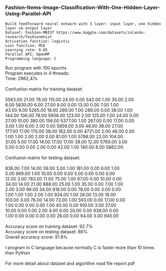 ### Fashion-Items-Image-Classification-With-One-Hidden-Layer-Using-Parallel-API
```
Build feedforward neural network with 3 layer: input layer, one hidden layer và output layer
Dataset: Fashion-MNIST https://www.kaggle.com/datasets/zalando-research/fashionmnist 
Activation function: logistic       
Loss function: MSE 
Learning rate: 0.05 
Parallel API: OpenMP 
Programming language: C 
```

Run program with 100 epochs <br />
Program executes in 4 threads: <br />
      Time: 2962,47s <br />
      <br />
Confustion matrix for training dataset: <br />
<br />
5563.00 21.00    76.00	 115.00	 24.00	 0.00	   542.00	 1.00	   35.00	 2.00 <br />
6.00	  5830.00  6.00	   27.00	 8.00	   0.00	   13.00	 0.00	   7.00	   1.00 <br />
43.00	  9.00     5265.00 18.00	 289.00	 1.00	   289.00	 0.00	   38.00	 1.00 <br />
144.00  106.00   78.00	 5606.00 123.00	 2.00	   125.00	 1.00	   24.00	 0.00 <br />
27.00	  10.00    380.00	 156.00	 5377.00 1.00	   267.00	 0.00	   17.00	 0.00 <br />
3.00	  1.00	   6.00	   2.00	   0.00	   5856.00 3.00	   46.00   38.00	 27.00 <br />
177.00  17.00	   170.00	 58.00	 162.00	 0.00	   4721.00 2.00	   46.00	 0.00 <br />
1.00	  1.00	   2.00	   2.00	   0.00	   81.00	 1.00	   5798.00 22.00	 104.00 <br />
31.00	  5.00	   17.00	 14.00	 17.00	 17.00	 38.00	 12.00	 5765.00 3.00 <br />
5.00	  0.00	   0.00	   2.00	   0.00	   42.00	 1.00	   140.00	 8.00	   5862.00 <br />
<br />
Confusion matrix for testing dataset:<br />
<br />
836.00 7.00	  14.00	 39.00	3.00	  1.00	 181.00	0.00	  6.00	  1.00 <br />
0.00	 969.00	1.00	 10.00	0.00	  0.00	 5.00	  0.00	  0.00	  0.00<br />
12.00	 3.00	  783.00 11.00	75.00	  1.00	 87.00	0.00	  10.00	  0.00<br />
34.00	 14.00	21.00	 888.00	25.00	  1.00	 35.00	0.00	  7.00	  1.00<br />
2.00	 3.00	  99.00	 34.00	818.00	0.00	 78.00	0.00	  3.00	  0.00<br />
1.00	 1.00	  1.00	 2.00	  1.00	  924.00 1.00	  26.00	  13.00	  16.00<br />
103.00 3.00	  76.00	 14.00	73.00	  1.00	 593.00	0.00	  17.00	  0.00<br />
1.00	 0.00	  0.00	 0.00	  1.00	  40.00	 0.00	  910.00	3.00	  37.00<br />
10.00	 0.00	  5.00	 2.00	  4.00	  6.00	 20.00	0.00	  938.00	0.00<br />
1.00	 0.00	  0.00	 0.00	  0.00	  26.00	 0.00	  64.00	  3.00	  945.00<br />
<br />
Accuracy score on training dataset: 92.7%<br />
Accuracy score on testing dataset: 86%<br />
Overall accuracy score: 91.8%<br />
<br />
I program in C language because normally C is faster more than 10 times than Python<br />
<br />
For more detail about dataset and algorithm read file report.pdf<br />
